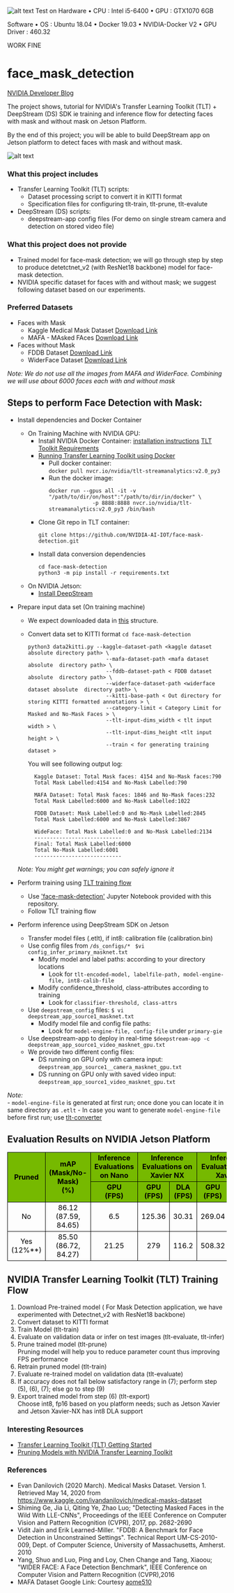 ![alt text](https://scontent.fcnx3-1.fna.fbcdn.net/v/t1.0-9/149285864_3648680535186877_5436769019369357847_o.jpg?_nc_cat=100&ccb=3&_nc_sid=730e14&_nc_eui2=AeGwCexmTF2mHoSBoJ81uYeXKDOfMm5TKDgoM58yblMoOERGzdOXTAMpULj555HmrJQobcmacWAmB5SywcJZvnL7&_nc_ohc=1bnA6xaT63IAX-wS8zH&_nc_ht=scontent.fcnx3-1.fna&oh=74a282fbcc205323f45435d825049e32&oe=60494EF0)
Test on
Hardware
• CPU : Intel i5-6400
• GPU : GTX1070 6GB

Software
• OS : Ubuntu 18.04
• Docker 19.03
• NVIDIA-Docker V2
• GPU Driver : 460.32

WORK FINE


# face_mask_detection

[NVIDIA Developer Blog](https://developer.nvidia.com/blog/implementing-a-real-time-ai-based-face-mask-detector-application-for-covid-19/)

The project shows, tutorial for NVIDIA's Transfer Learning Toolkit (TLT) + DeepStream (DS) SDK ie training and inference flow for detecting faces with mask and without mask on Jetson Platform.

By the end of this project; you will be able to build DeepStream app on Jetson platform to detect faces with mask and without mask. 

![alt text](images/face-mask-detect-output.png "Output from Face Mask Detection Application")

### What this project includes
- Transfer Learning Toolkit (TLT) scripts:
	- Dataset processing script to convert it in KITTI format 
	- Specification files for configuring tlt-train, tlt-prune, tlt-evalute
- DeepStream (DS) scripts:
	- deepstream-app config files (For demo on single stream camera and detection on stored video file)

### What this project does not provide
- Trained model for face-mask detection; we will go through step by step to produce detetctnet_v2 (with ResNet18 backbone) model for face-mask detection.
- NVIDIA specific dataset for faces with and without mask; we suggest following dataset based on our experiments.


### Preferred Datasets
- Faces with Mask
	- Kaggle Medical Mask Dataset [Download Link](https://www.kaggle.com/ivandanilovich/medical-masks-dataset-images-tfrecords)
	- MAFA - MAsked FAces [Download Link](https://drive.google.com/drive/folders/1nbtM1n0--iZ3VVbNGhocxbnBGhMau_OG)
- Faces without Mask
	- FDDB Dataset [Download Link](http://vis-www.cs.umass.edu/fddb/)
	- WiderFace Dataset [Download Link](http://shuoyang1213.me/WIDERFACE/)

*Note: We do not use all the images from MAFA and WiderFace. Combining we will use about 6000 faces each with and without mask*

## Steps to perform Face Detection with Mask:

- Install dependencies and Docker Container <br/>
  - On Training Machine with NVIDIA GPU:
      - Install NVIDIA Docker Container: [installation instructions](https://developer.nvidia.com/blog/gpu-containers-runtime/) [TLT Toolkit Requirements](https://docs.nvidia.com/metropolis/TLT/tlt-getting-started-guide/index.html#requirements) <br/>
      - [Running Transfer Learning Toolkit using Docker](https://ngc.nvidia.com/catalog/containers/nvidia:tlt-streamanalytics)
          - Pull docker container:<br/>
              ```docker pull nvcr.io/nvidia/tlt-streamanalytics:v2.0_py3```
          - Run the docker image:
              ```
              docker run --gpus all -it -v "/path/to/dir/on/host":"/path/to/dir/in/docker" \
                            -p 8888:8888 nvcr.io/nvidia/tlt-streamanalytics:v2.0_py3 /bin/bash
              ```
      - Clone Git repo in TLT container:
          ```
          git clone https://github.com/NVIDIA-AI-IOT/face-mask-detection.git
          ```
      - Install data conversion dependencies
          ```
          cd face-mask-detection
          python3 -m pip install -r requirements.txt
          ```
  - On NVIDIA Jetson:
      - [Install DeepStream](https://docs.nvidia.com/metropolis/deepstream/dev-guide/index.html#page/DeepStream_Development_Guide/deepstream_quick_start.html#wwpID0E0GI0HA)

- Prepare input data set (On training machine)
    - We expect downloaded data in [this](https://github.com/NVIDIA-AI-IOT/face-mask-detection/blob/master/data_utils/data-tree.txt) structure.
    - Convert data set to KITTI format
      ``` cd face-mask-detection ``` <br/>
      ```
      python3 data2kitti.py --kaggle-dataset-path <kaggle dataset absolute directory path> \
                               --mafa-dataset-path <mafa dataset absolute  directory path> \
                               --fddb-dataset-path < FDDB dataset absolute  directory path> \
                               --widerface-dataset-path <widerface dataset absolute  directory path> \
                               --kitti-base-path < Out directory for storing KITTI formatted annotations > \
                               --category-limit < Category Limit for Masked and No-Mask Faces > \
                               --tlt-input-dims_width < tlt input width > \
                               --tlt-input-dims_height <tlt input height > \
                               --train < for generating training dataset >
        ```

      You will see following output log:<br/>

      ```
        Kaggle Dataset: Total Mask faces: 4154 and No-Mask faces:790
        Total Mask Labelled:4154 and No-Mask Labelled:790

        MAFA Dataset: Total Mask faces: 1846 and No-Mask faces:232
        Total Mask Labelled:6000 and No-Mask Labelled:1022

        FDDB Dataset: Mask Labelled:0 and No-Mask Labelled:2845
        Total Mask Labelled:6000 and No-Mask Labelled:3867

        WideFace: Total Mask Labelled:0 and No-Mask Labelled:2134
        ----------------------------
        Final: Total Mask Labelled:6000
        Total No-Mask Labelled:6001
        ----------------------------
      ```
   *Note: You might get warnings; you can safely ignore it*

    
- Perform training using [TLT training flow](https://github.com/NVIDIA-AI-IOT/face-mask-detection#nvidia-transfer-learning-toolkit-tlt-training-flow-)
    - Use ['face-mask-detection'](https://github.com/NVIDIA-AI-IOT/face-mask-detection/blob/master/face-mask-detection.ipynb) Jupyter Notebook provided with this repository. 
    - Follow TLT training flow

- Perform inference using DeepStream SDK on Jetson
    - Transfer model files (.etlt), if int8: calibration file (calibration.bin)
    - Use config files from ```/ds_configs/*```
        ``` $vi config_infer_primary_masknet.txt```
        - Modify model and label paths: according to your directory locations<br/>
            - Look for ``` tlt-encoded-model, labelfile-path, model-engine-file, int8-calib-file ``` <br/>
        - Modify confidence_threshold, class-attributes according to training
            - Look for ``` classifier-threshold, class-attrs ```
    - Use ``` deepstream_config ``` files:
        ``` $ vi deepstream_app_source1_masknet.txt ```
        - Modify model file and config file paths:
            - Look for ``` model-engine-file, config-file ``` under ```primary-gie```
    - Use deepstream-app to deploy in real-time
          ```$deepstream-app -c deepstream_app_source1_video_masknet_gpu.txt```<br/>
    - We provide two different config files:
        - DS running on GPU only with camera input: ```deepstream_app_source1__camera_masknet_gpu.txt ```
        - DS running on GPU only with saved video input: ```deepstream_app_source1_video_masknet_gpu.txt ```


*Note:*<br>
    - ```model-engine-file``` is generated at first run; once done you can locate it in same directory as ```.etlt```
    - In case you want to generate ```model-engine-file``` before first run; use [tlt-converter](https://docs.nvidia.com/metropolis/TLT/tlt-getting-started-guide/index.html#gen_eng_tlt_converter)


## Evaluation Results on NVIDIA Jetson Platform

<table cellspacing="0" border="0">
	<colgroup span="7" width="107"></colgroup>
	<tr>
		<td style="border-top: 1px solid #000000; border-bottom: 1px solid #000000; border-left: 1px solid #000000; border-right: 1px solid #000000" rowspan=2 height="100" align="center" valign=middle bgcolor="#76B900"><b><font color="#000000">Pruned</font></b></td>
		<td style="border-top: 1px solid #000000; border-bottom: 1px solid #000000; border-left: 1px solid #000000; border-right: 1px solid #000000" rowspan=2 align="center" valign=middle bgcolor="#76B900"><b><font color="#000000">mAP       (Mask/No-Mask)<br>(%)</font></b></td>
		<td style="border-top: 1px solid #000000; border-bottom: 1px solid #000000; border-left: 1px solid #000000; border-right: 1px solid #000000" align="center" valign=middle bgcolor="#76B900"><b><font color="#000000">Inference Evaluations on Nano</font></b></td>
		<td style="border-top: 1px solid #000000; border-bottom: 1px solid #000000; border-left: 1px solid #000000; border-right: 1px solid #000000" colspan=2 align="center" valign=middle bgcolor="#76B900"><b><font color="#000000">Inference Evaluations on Xavier NX</font></b></td>
		<td style="border-top: 1px solid #000000; border-bottom: 1px solid #000000; border-left: 1px solid #000000; border-right: 1px solid #000000" colspan=2 align="center" valign=middle bgcolor="#76B900"><b><font color="#000000">Inference Evaluations on Xavier</font></b></td>
		</tr>
	<tr>
		<td style="border-top: 1px solid #000000; border-bottom: 1px solid #000000; border-left: 1px solid #000000; border-right: 1px solid #000000" align="center" valign=middle bgcolor="#76B900"><b><font color="#000000">GPU<br>(FPS)</font></b></td>
		<td style="border-top: 1px solid #000000; border-bottom: 1px solid #000000; border-left: 1px solid #000000; border-right: 1px solid #000000" align="center" valign=middle bgcolor="#76B900"><b><font color="#000000">GPU<br>(FPS)</font></b></td>
		<td style="border-top: 1px solid #000000; border-bottom: 1px solid #000000; border-left: 1px solid #000000; border-right: 1px solid #000000" align="center" valign=middle bgcolor="#76B900"><b><font color="#000000">DLA<br>(FPS)</font></b></td>
		<td style="border-top: 1px solid #000000; border-bottom: 1px solid #000000; border-left: 1px solid #000000; border-right: 1px solid #000000" align="center" valign=middle bgcolor="#76B900"><b><font color="#000000">GPU<br>(FPS)</font></b></td>
		<td style="border-top: 1px solid #000000; border-bottom: 1px solid #000000; border-left: 1px solid #000000; border-right: 1px solid #000000" align="center" valign=middle bgcolor="#76B900"><b><font color="#000000">DLA<br>(FPS)</font></b></td>
	</tr>
	<tr>
		<td style="border-top: 1px solid #000000; border-bottom: 1px solid #000000; border-left: 1px solid #000000; border-right: 1px solid #000000" height="38" align="center" valign=middle><font color="#000000">No</font></td>
		<td style="border-top: 1px solid #000000; border-bottom: 1px solid #000000; border-left: 1px solid #000000; border-right: 1px solid #000000" align="center" valign=middle><font color="#000000">86.12 (87.59, 84.65)</font></td>
		<td style="border-top: 1px solid #000000; border-bottom: 1px solid #000000; border-left: 1px solid #000000; border-right: 1px solid #000000" align="center" valign=middle sdval="6.5" sdnum="1033;"><font color="#000000">6.5</font></td>
		<td style="border-top: 1px solid #000000; border-bottom: 1px solid #000000; border-left: 1px solid #000000; border-right: 1px solid #000000" align="center" valign=middle sdval="125.36" sdnum="1033;"><font color="#000000">125.36</font></td>
		<td style="border-top: 1px solid #000000; border-bottom: 1px solid #000000; border-left: 1px solid #000000; border-right: 1px solid #000000" align="center" valign=middle sdval="30.31" sdnum="1033;"><font color="#000000">30.31</font></td>
		<td style="border-top: 1px solid #000000; border-bottom: 1px solid #000000; border-left: 1px solid #000000; border-right: 1px solid #000000" align="center" valign=middle sdval="269.04" sdnum="1033;"><font color="#000000">269.04</font></td>
		<td style="border-top: 1px solid #000000; border-bottom: 1px solid #000000; border-left: 1px solid #000000; border-right: 1px solid #000000" align="center" valign=middle sdval="61.96" sdnum="1033;"><font color="#000000">61.96</font></td>
	</tr>
	<tr>
		<td style="border-top: 1px solid #000000; border-bottom: 1px solid #000000; border-left: 1px solid #000000; border-right: 1px solid #000000" height="38" align="center" valign=middle><font color="#000000">Yes (12%**)</font></td>
		<td style="border-top: 1px solid #000000; border-bottom: 1px solid #000000; border-left: 1px solid #000000; border-right: 1px solid #000000" align="center" valign=middle><font color="#000000">85.50 (86.72, 84.27)</font></td>
		<td style="border-top: 1px solid #000000; border-bottom: 1px solid #000000; border-left: 1px solid #000000; border-right: 1px solid #000000" align="center" valign=middle sdval="21.25" sdnum="1033;"><font color="#000000">21.25</font></td>
		<td style="border-top: 1px solid #000000; border-bottom: 1px solid #000000; border-left: 1px solid #000000; border-right: 1px solid #000000" align="center" valign=middle sdval="279" sdnum="1033;"><font color="#000000">279</font></td>
		<td style="border-top: 1px solid #000000; border-bottom: 1px solid #000000; border-left: 1px solid #000000; border-right: 1px solid #000000" align="center" valign=middle sdval="116.2" sdnum="1033;"><font color="#000000">116.2</font></td>
		<td style="border-top: 1px solid #000000; border-bottom: 1px solid #000000; border-left: 1px solid #000000; border-right: 1px solid #000000" align="center" valign=middle sdval="508.32" sdnum="1033;"><font color="#000000">508.32</font></td>
		<td style="border-top: 1px solid #000000; border-bottom: 1px solid #000000; border-left: 1px solid #000000; border-right: 1px solid #000000" align="center" valign=middle sdval="155.5" sdnum="1033;"><font color="#000000">155.5</font></td>
	</tr>
</table>

## NVIDIA Transfer Learning Toolkit (TLT) Training Flow <br/>
1. Download Pre-trained model ( For Mask Detection application, we have experimented with Detectnet_v2 with ResNet18 backbone)
2. Convert dataset to KITTI format
3. Train Model (tlt-train)
4. Evaluate on validation data or infer on test images (tlt-evaluate,  tlt-infer)
5. Prune trained model (tlt-prune)<br/>
   Pruning model will help you to reduce parameter count thus improving FPS performance
6. Retrain pruned model (tlt-train)
7. Evaluate re-trained model on validation data (tlt-evaluate)
8. If accuracy does not fall below satisfactory range in (7); perform step (5), (6), (7); else go to step (9)
9. Export trained model from step (6) (tlt-export)<br/>
   Choose int8, fp16 based on you platform needs; such as Jetson Xavier and Jetson Xavier-NX has int8 DLA support

### Interesting Resources
- [Transfer Learning Toolkit (TLT) Getting Started](https://developer.nvidia.com/tlt-getting-started)
- [Pruning Models with NVIDIA Transfer Learning Toolkit](https://developer.nvidia.com/blog/transfer-learning-toolkit-pruning-intelligent-video-analytics/)

### References
- Evan Danilovich (2020 March). Medical Masks Dataset. Version 1. Retrieved May 14, 2020 from https://www.kaggle.com/ivandanilovich/medical-masks-dataset
- Shiming Ge, Jia Li, Qiting Ye, Zhao Luo; "Detecting Masked Faces in the Wild With LLE-CNNs", Proceedings of the IEEE Conference on Computer Vision and Pattern Recognition (CVPR), 2017, pp. 2682-2690
- Vidit Jain and Erik Learned-Miller. "FDDB: A Benchmark for Face Detection in Unconstrained Settings". Technical Report UM-CS-2010-009, Dept. of Computer Science, University of Massachusetts, Amherst. 2010
- Yang, Shuo and Luo, Ping and Loy, Chen Change and Tang, Xiaoou; "WIDER FACE: A Face Detection Benchmark", IEEE Conference on Computer Vision and Pattern Recognition (CVPR),2016
- MAFA Dataset Google Link: Courtesy [aome510](https://github.com/aome510/Mask-Classifier)

